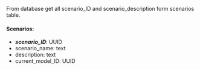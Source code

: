 From database get all scenario_ID and scenario_description form scenarios table.

#### Scenarios:
- ***scenario_ID***: UUID 
- scenario_name: text
- description: text
- current_model_ID: UUID